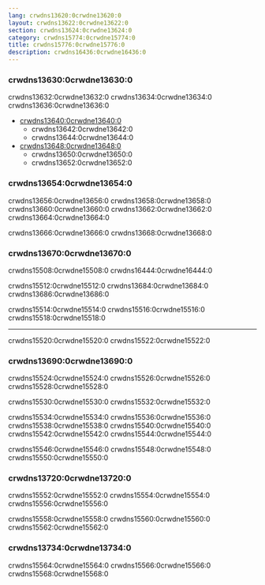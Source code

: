 ```yaml
---
lang: crwdns13620:0crwdne13620:0
layout: crwdns13622:0crwdne13622:0
section: crwdns13624:0crwdne13624:0
category: crwdns15774:0crwdne15774:0
title: crwdns15776:0crwdne15776:0
description: crwdns16436:0crwdne16436:0
---
```


### crwdns13630:0crwdne13630:0
crwdns13632:0crwdne13632:0 crwdns13634:0crwdne13634:0 crwdns13636:0crwdne13636:0

- [crwdns13640:0crwdne13640:0](crwdns13638:0crwdne13638:0)
  - crwdns13642:0crwdne13642:0
  - crwdns13644:0crwdne13644:0
- [crwdns13648:0crwdne13648:0](crwdns13646:0crwdne13646:0)
  - crwdns13650:0crwdne13650:0
  - crwdns13652:0crwdne13652:0

### crwdns13654:0crwdne13654:0
crwdns13656:0crwdne13656:0 crwdns13658:0crwdne13658:0 crwdns13660:0crwdne13660:0 crwdns13662:0crwdne13662:0 crwdns13664:0crwdne13664:0

crwdns13666:0crwdne13666:0 crwdns13668:0crwdne13668:0

### crwdns13670:0crwdne13670:0
crwdns15508:0crwdne15508:0 crwdns16444:0crwdne16444:0

crwdns15512:0crwdne15512:0 crwdns13684:0crwdne13684:0 crwdns13686:0crwdne13686:0

crwdns15514:0crwdne15514:0 crwdns15516:0crwdne15516:0 crwdns15518:0crwdne15518:0

-----

crwdns15520:0crwdne15520:0 crwdns15522:0crwdne15522:0

### crwdns13690:0crwdne13690:0
crwdns15524:0crwdne15524:0 crwdns15526:0crwdne15526:0 crwdns15528:0crwdne15528:0

crwdns15530:0crwdne15530:0 crwdns15532:0crwdne15532:0

crwdns15534:0crwdne15534:0 crwdns15536:0crwdne15536:0 crwdns15538:0crwdne15538:0 crwdns15540:0crwdne15540:0 crwdns15542:0crwdne15542:0 crwdns15544:0crwdne15544:0

crwdns15546:0crwdne15546:0 crwdns15548:0crwdne15548:0 crwdns15550:0crwdne15550:0

### crwdns13720:0crwdne13720:0
crwdns15552:0crwdne15552:0 crwdns15554:0crwdne15554:0 crwdns15556:0crwdne15556:0

crwdns15558:0crwdne15558:0 crwdns15560:0crwdne15560:0 crwdns15562:0crwdne15562:0

### crwdns13734:0crwdne13734:0
crwdns15564:0crwdne15564:0 crwdns15566:0crwdne15566:0 crwdns15568:0crwdne15568:0
